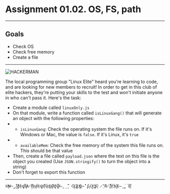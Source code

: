 # Assignment 01.02. OS, FS, path
***

## Goals

- Check OS
- Check free memory
- Create a file

***
![HACKERMAN](https://i.imgur.com/7E4xaEi.jpg)

The local programming group "Linux Elite" heard you're learning to code, and are looking for new members to recruit! In order to get in this club of elite hackers, they're putting your skills to the test and won't initiate anyone in who can't pass it. Here's the task:

- Create a module called `linuxOnly.js`
- On that module, write a function called `isLinuxGang()` that will generate an object with the following properties:
- - `isLinuxGang`: Check the operating system the file runs on. If it's Windows or Mac, the value is `false`. If it's Linux, it's `true`
- - `availableMem`: Check the free memory of the system this file runs on. This should be that value
- Then, create a file called `payload.json` where the text on this file is the object you created (Use `JSON.stringify()` to turn the object into a string)
- Don't forget to export this function

***

```
M̴͎̘͑́̊W̴̗̳̦̠̉̆A̸̘͇͛͌̊H̶͔̒̉̇A̸͙͎͚͗H̷̘̼͍̩̄̈́̾̃Ȧ̸̝̈́H̷͔̀̊̓̃A̴̛͙̝̲͑H̵͕̔̋A̴̢̺͊H̴̯̾͛̚Ả̵͖̉͘H̴̦͂̕̕͜Ḁ̸͍̭̓̚H̸̛͔̞̙̬͂͐̀A̶͉̗͚̿H̵̢̲̭̑̍́͘ G̵̡͉̝̅̾O̷̡͓̠͚͒̔́Ọ̴͙̝̆͑͜Ḍ̶̓̔̕̚ ̸̧̨͔͘L̷͈̆Ũ̴̻̺̮̕͝C̴̪͎̗̬̽K̷͉̃͊ ̷̹̃̒̃̍H̸̬̜́́̋̕A̵̛͉͐̋̎C̸̦͗̈́Ḳ̵̮͙͗́́E̶̡̬̮̭̚̚R̸͖̣̀͋̅
```